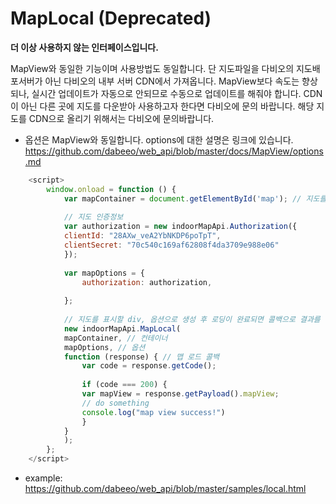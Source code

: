 # MapLocal (Deprecated)

**더 이상 사용하지 않는 인터페이스입니다.**

MapView와 동일한 기능이며 사용방법도 동일합니다. 단 지도파일을 다비오의 지도배포서버가 아닌 다비오의 내부 서버 CDN에서 가져옵니다. MapView보다 속도는 향상되나, 실시간 업데이트가 자동으로 안되므로 수동으로 업데이트를 해줘야 합니다. CDN이 아닌 다른 곳에 지도를 다운받아 사용하고자 한다면 다비오에 문의 바랍니다.
해당 지도를 CDN으로 올리기 위해서는 다비오에 문의바랍니다.  

- 옵션은 MapView와 동일합니다. options에 대한 설명은 링크에 있습니다.
  https://github.com/dabeeo/web_api/blob/master/docs/MapView/options.md

~~~javascript
    <script>
        window.onload = function () {
            var mapContainer = document.getElementById('map'); // 지도를 표시할 div
        
            // 지도 인증정보
            var authorization = new indoorMapApi.Authorization({
            clientId: "28AXw_veA2YbNKDP6poTpT",
            clientSecret: "70c540c169af62808f4da3709e988e06"
            });
        
            var mapOptions = {
                authorization: authorization,
  
            };
        
            // 지도를 표시할 div, 옵션으로 생성 후 로딩이 완료되면 콜백으로 결과를 리턴합니다
            new indoorMapApi.MapLocal(
            mapContainer, // 컨테이너
            mapOptions, // 옵션
            function (response) { // 맵 로드 콜백
                var code = response.getCode();
        
                if (code === 200) {
                var mapView = response.getPayload().mapView;
                // do something
                console.log("map view success!")
                }
            }
            );
        };
    </script>
~~~

- example: https://github.com/dabeeo/web_api/blob/master/samples/local.html
